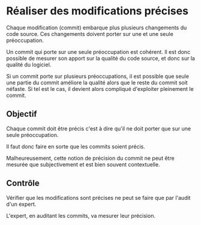 Réaliser des modifications précises
===================================

Chaque modification (commit) embarque plus plusieurs changements du code source. Ces changements doivent porter sur une et une seule préoccupation.

Un commit qui porte sur une seule préoccupation est cohérent. Il est donc possible de mesurer son apport sur la qualité du code source, et donc sur la qualité du logiciel.

Si un commit porte sur plusieurs préoccupations, il est possible que seule une partie du commit améliore la qualité alors que le reste du commit soit néfaste. Si tel est le cas, il devient alors compliqué d'exploiter pleinement le commit.

Objectif
--------

Chaque commit doit être précis c'est à dire qu'il ne doit porter que sur une seule préoccupation.

Il faut donc faire en sorte que les commits soient précis. 

Malheureusement, cette notion de précision du commit ne peut être mesurée que subjectivement et est bien souvent contextuelle. 

Contrôle
--------

Vérifier que les modifications sont précises ne peut se faire que par l'audit d'un expert.

L'expert, en auditant les commits, va mesurer leur précision.
